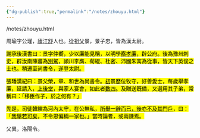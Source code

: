 ```yaml
---
{"dg-publish":true,"permalink":"/notes/zhouyu.html"}
---
```


/notes/zhouyu.html

周瑜字公瑾，<abbr title="揚州盧江郡舒縣">廬江舒</abbr>人也。<abbr title="祖父的兄弟">從祖父</abbr>景，景子忠，皆為漢太尉。

<mark class="hltr-g">謝承後漢書曰：景字仲嚮，少以廉能見稱，以明學<abbr title="透過察舉制被提拔為官員">察孝廉</abbr>，<abbr data-t="被……聘用">辟</abbr>公府。後為豫州刺史，辟汝南陳蕃為<abbr title="州刺史的佐官，官品不高但權力很大。">別駕</abbr>，潁川李膺、荀緄、杜密、沛國朱㝢為從事，皆天下英俊之士也。稍遷至尚書令，遂登太尉。</mark>

<mark class="hltr-g">張璠漢紀曰：景父榮，章、和世為尚書令。<abbr title="當初">初</abbr>景歷位牧守，好善愛士，每歲舉孝廉，延請入，<abbr title="進入家人居住的內宅">上後堂</abbr>，與家人宴會，如此者<abbr title="數ㄕㄨㄛˋ四，多次。">數四</abbr>。及贈送旣備，又選用其子弟，常稱曰：「移臣作子，於之何有？」</mark>

<mark class="hltr-g">先是，司徒韓縯為河內太守，在公無私，<abbr title="提拔人才時只書面舉薦一次，之後便不再與此人有門戶往來。">所舉一辭而已，後亦不及其門戶</abbr>，曰：「<abbr title="如果我推舉的人真的有才能，那就夠了">我舉若可矣</abbr>，不令恩偏稱一家也。」當時論者，或兩譏焉。</mark>

父異，洛陽令。

